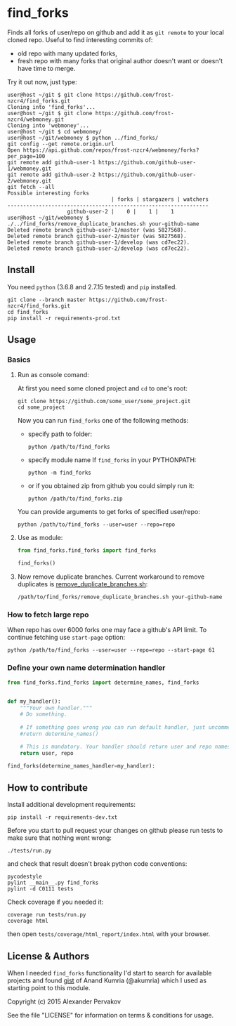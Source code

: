find_forks
==========

Finds all forks of user/repo on github and add it as `git remote` to your local cloned repo.
Useful to find interesting commits of:

* old repo with many updated forks,
* fresh repo with many forks that original author doesn't want or doesn't have time to merge.

Try it out now, just type:

```ShellSession
user@host ~/git $ git clone https://github.com/frost-nzcr4/find_forks.git
Cloning into 'find_forks'...
user@host ~/git $ git clone https://github.com/frost-nzcr4/webmoney.git
Cloning into 'webmoney'...
user@host ~/git $ cd webmoney/
user@host ~/git/webmoney $ python ../find_forks/
git config --get remote.origin.url
Open https://api.github.com/repos/frost-nzcr4/webmoney/forks?per_page=100
git remote add github-user-1 https://github.com/github-user-1/webmoney.git
git remote add github-user-2 https://github.com/github-user-2/webmoney.git
git fetch --all
Possible interesting forks
                                 | forks | stargazers | watchers
----------------------------------------------------------------
                   github-user-2 |    0 |    1 |    1
user@host ~/git/webmoney $ ./../find_forks/remove_duplicate_branches.sh your-github-name
Deleted remote branch github-user-1/master (was 5827568).
Deleted remote branch github-user-2/master (was 5827568).
Deleted remote branch github-user-1/develop (was cd7ec22).
Deleted remote branch github-user-2/develop (was cd7ec22).
```

## Install

You need `python` (3.6.8 and 2.7.15 tested) and `pip` installed.

```ShellSession
git clone --branch master https://github.com/frost-nzcr4/find_forks.git
cd find_forks
pip install -r requirements-prod.txt
```

## Usage

### Basics

1. Run as console comand:

   At first you need some cloned project and `cd` to one's root:

   ```ShellSession
   git clone https://github.com/some_user/some_project.git
   cd some_project
   ```

   Now you can run `find_forks` one of the following methods:

   * specify path to folder:

     ```ShellSession
     python /path/to/find_forks
     ```

   * specify module name If `find_forks` in your PYTHONPATH:

     ```ShellSession
     python -m find_forks
     ```

   * or if you obtained zip from github you could simply run it:

     ```ShellSession
     python /path/to/find_forks.zip
     ```

   You can provide arguments to get forks of specified user/repo:

   ```ShellSession
   python /path/to/find_forks --user=user --repo=repo
   ```

2. Use as module:

   ```python
   from find_forks.find_forks import find_forks

   find_forks()
   ```

3. Now remove duplicate branches. Current workaround to remove duplicates
   is [remove_duplicate_branches.sh](https://github.com/frost-nzcr4/find_forks/blob/master/remove_duplicate_branches.sh):

   ```ShellSession
   /path/to/find_forks/remove_duplicate_branches.sh your-github-name
   ```

### How to fetch large repo

When repo has over 6000 forks one may face a github's API limit. To continue
 fetching use `start-page` option:

```ShellSession
python /path/to/find_forks --user=user --repo=repo --start-page 61
```

### Define your own name determination handler

```python
from find_forks.find_forks import determine_names, find_forks


def my_handler():
    """Your own handler."""
    # Do something.
    
    # If something goes wrong you can run default handler, just uncomment following line.
    #return determine_names()

    # This is mandatory. Your handler should return user and repo names.
    return user, repo

find_forks(determine_names_handler=my_handler):
```

## How to contribute

Install additional development requirements:

```ShellSession
pip install -r requirements-dev.txt
```

Before you start to pull request your changes on github please run tests
to make sure that nothing went wrong:

```ShellSession
./tests/run.py
```

and check that result doesn't break python code conventions:

```ShellSession
pycodestyle
pylint __main__.py find_forks
pylint -d C0111 tests
```

Check coverage if you needed it:

```ShellSession
coverage run tests/run.py
coverage html
```

then open `tests/coverage/html_report/index.html` with your browser.

## License & Authors

When I needed `find_forks` functionality I'd start to search for available
projects and found [gist](https://gist.github.com/akumria/3405534)
of Anand Kumria (@akumria) which I used as starting point to this module.

Copyright (c) 2015 Alexander Pervakov

See the file "LICENSE" for information on terms & conditions for usage.
